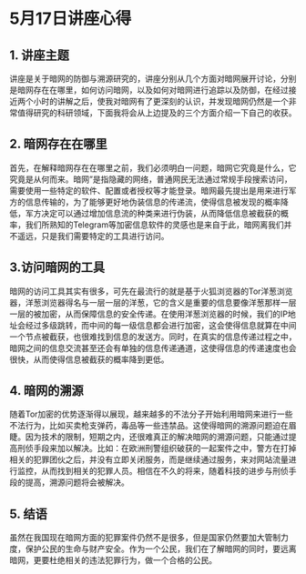 # 5月17日讲座心得 

## 1. 讲座主题

讲座是关于暗网的防御与溯源研究的，讲座分别从几个方面对暗网展开讨论，分别是暗网存在在哪里，如何访问暗网，以及如何对暗网进行追踪以及防御，在经过接近两个小时的讲解之后，使我对暗网有了更深刻的认识，并发现暗网仍然是一个非常值得研究的科研领域，下面我将会从上边提及的三个方面介绍一下自己的收获。

## 2. 暗网存在在哪里

首先，在解释暗网存在在哪里之前，我们必须明白一问题，暗网它究竟是什么，它究竟是从何而来。暗网”是指隐藏的网络，普通网民无法通过常规手段搜索访问，需要使用一些特定的软件、配置或者授权等才能登录。暗网最先提出是用来进行军方的信息传输的，为了能够更好地伪装信息的传递流，使得信息被发现的概率降低，军方决定可以通过增加信息流的种类来进行伪装，从而降低信息被截获的概率，我们所熟知的Telegram等加密信息软件的灵感也是来自于此，暗网离我们并不遥远，只是我们需要特定的工具进行访问。

## 3.访问暗网的工具

 暗网的访问工具其实有很多，可先在最流行的就是基于火狐浏览器的Tor洋葱浏览器，洋葱浏览器得名与一层一层的洋葱，它的含义是重要的信息要像洋葱那样一层一层的被加密，从而保障信息的安全传递。在使用洋葱浏览器的时候，我们的IP地址会经过多级跳转，而中间的每一级信息都会进行加密，这会使得信息就算在中间一个节点被截获，也很难找到信息的发送方。同时，在真实的信息传递过程之中，暗网之间的信息交流甚至还会有单独的信息传递通道，这使得信息的传递速度也会很快，从而使得信息被截获的概率降到更低。

## 4. 暗网的溯源

随着Tor加密的优势逐渐得以展现，越来越多的不法分子开始利用暗网来进行一些不法行为，比如买卖枪支弹药，毒品等一些违禁品。这使得暗网的溯源问题迫在眉睫。因为技术的限制，短期之内，还很难真正的解决暗网的溯源问题，只能通过提高刑侦手段来加以解决。比如：在欧洲刑警组织破获的一起案件之中，警方在打掉相关的犯罪团伙之后，并没有立即关闭服务，而是继续通过服务，来对网站流量进行监控，从而找到相关的犯罪人员。相信在不久的将来，随着科技的进步与刑侦手段的提高，溯源问题将会被解决。

## 5. 结语

虽然在我国现在暗网方面的犯罪案件仍然不是很多，但是国家仍然要加大管制力度，保护公民的生命与财产安全。作为一个公民，我们在了解暗网的同时，要远离暗网，更要杜绝相关的违法犯罪行为，做一个合格的公民。

